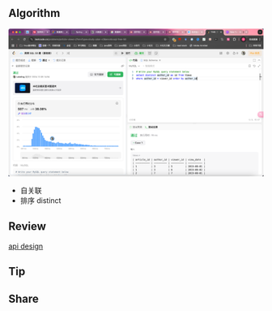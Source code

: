 ## Algorithm

![算法](../../images/temp/sisyphus-2024-12-08-lc.png)
- 自关联
- 排序 distinct

## Review

[api design](https://blog.mohammedsalah.online/designing-web-apis-chapter-5-design-in-practice?ref=dailydev#heading-define-business-objectives-1)

## Tip

## Share
